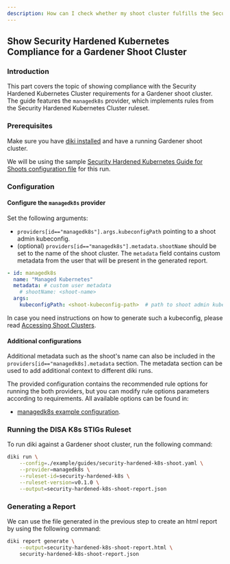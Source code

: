 ```yaml
---
description: How can I check whether my shoot cluster fulfills the Security Hardened Kubernetes Cluster requirements?
---
```


## Show Security Hardened Kubernetes Compliance for a Gardener Shoot Cluster

### Introduction

This part covers the topic of showing compliance with the Security Hardened Kubernetes Cluster requirements for a Gardener shoot cluster. The guide features the `managedk8s` provider, which implements rules from the Security Hardened Kubernetes Cluster ruleset.

### Prerequisites

Make sure you have [diki installed](../../README.md#Installation) and have a running Gardener shoot cluster.

We will be using the sample [Security Hardened Kubernetes Guide for Shoots configuration file](../../example/guides/security-hardened-k8s-shoot.yaml) for this run.

### Configuration

#### Configure the `managedk8s` provider

Set the following arguments:
- `providers[id=="managedk8s"].args.kubeconfigPath` pointing to a shoot admin kubeconfig.
- (optional) `providers[id=="managedk8s"].metadata.shootName` should be set to the name of the shoot cluster. The `metadata` field contains custom metadata from the user that will be present in the generated report.

``` yaml
- id: managedk8s
  name: "Managed Kubernetes"
  metadata: # custom user metadata
    # shootName: <shoot-name>
  args:
    kubeconfigPath: <shoot-kubeconfig-path>  # path to shoot admin kubeconfig
```

In case you need instructions on how to generate such a kubeconfig, please read [Accessing Shoot Clusters](https://github.com/gardener/gardener/blob/master/docs/usage/shoot/shoot_access.md).

#### Additional configurations

Additional metadata such as the shoot's name can also be included in the `providers[id=="managedk8s].metadata` section. The metadata section can be used to add additional context to different diki runs.

The provided configuration contains the recommended rule options for running the both providers, but you can modify rule options parameters according to requirements. All available options can be found in:
- [managedk8s example configuration](../../example/config/managedk8s.yaml).

### Running the DISA K8s STIGs Ruleset

To run diki against a Gardener shoot cluster, run the following command:

```bash
diki run \
    --config=./example/guides/security-hardened-k8s-shoot.yaml \
    --provider=managedk8s \
    --ruleset-id=security-hardened-k8s \
    --ruleset-version=v0.1.0 \
    --output=security-hardened-k8s-shoot-report.json
```

### Generating a Report

We can use the file generated in the previous step to create an html report by using the following command:

```bash
diki report generate \
    --output=security-hardened-k8s-shoot-report.html \
    security-hardened-k8s-shoot-report.json
```